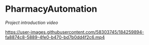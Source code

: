 # PharmacyAutomation

*Project introduction video*

https://user-images.githubusercontent.com/58303745/184259894-fa8874c8-5889-4fe0-b470-bd7b0dd4f2c6.mp4
